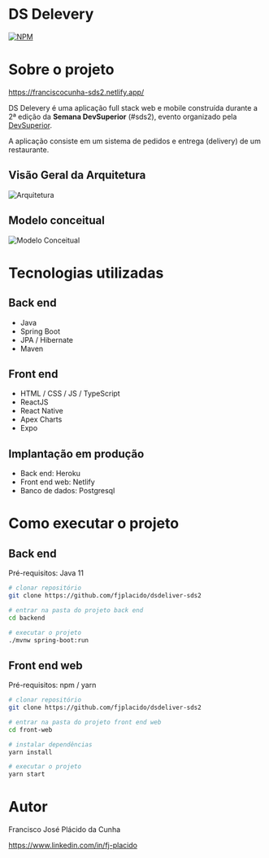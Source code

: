 # DS Delevery
[![NPM](https://img.shields.io/npm/l/react)](https://github.com/devsuperior/sds1-wmazoni/blob/master/LICENSE) 

# Sobre o projeto

https://franciscocunha-sds2.netlify.app/

DS Delevery é uma aplicação full stack web e mobile construída durante a 2ª edição da **Semana DevSuperior** (#sds2), evento organizado pela [DevSuperior](https://devsuperior.com "Site da DevSuperior").

A aplicação consiste em um sistema de pedidos e entrega (delivery) de um restaurante.

## Visão Geral da Arquitetura
![Arquitetura](https://github.com/devsuperior/sds2/assets/camadas.png)

## Modelo conceitual
![Modelo Conceitual](https://github.com/sds2/master/assets/modelo-conceitual.png)

# Tecnologias utilizadas
## Back end
- Java
- Spring Boot
- JPA / Hibernate
- Maven
## Front end
- HTML / CSS / JS / TypeScript
- ReactJS
- React Native
- Apex Charts
- Expo
## Implantação em produção
- Back end: Heroku
- Front end web: Netlify
- Banco de dados: Postgresql

# Como executar o projeto

## Back end
Pré-requisitos: Java 11

```bash
# clonar repositório
git clone https://github.com/fjplacido/dsdeliver-sds2

# entrar na pasta do projeto back end
cd backend

# executar o projeto
./mvnw spring-boot:run
```

## Front end web
Pré-requisitos: npm / yarn

```bash
# clonar repositório
git clone https://github.com/fjplacido/dsdeliver-sds2

# entrar na pasta do projeto front end web
cd front-web

# instalar dependências
yarn install

# executar o projeto
yarn start
```

# Autor

Francisco José Plácido da Cunha

https://www.linkedin.com/in/fj-placido
